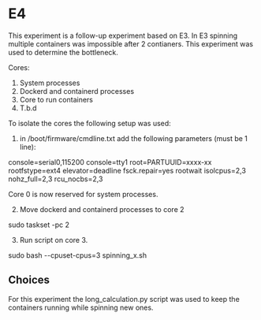 # E4

This experiment is a follow-up experiment based on E3. In E3 spinning multiple containers was impossible after 2 contianers. This experiment was used to determine the bottleneck.

Cores:
1. System processes
2. Dockerd and containerd processes
3. Core to run containers
4. T.b.d

To isolate the cores the following setup was used:

1. in /boot/firmware/cmdline.txt add the following parameters (must be 1 line):

console=serial0,115200 console=tty1 root=PARTUUID=xxxx-xx rootfstype=ext4 elevator=deadline fsck.repair=yes rootwait isolcpus=2,3 nohz_full=2,3 rcu_nocbs=2,3

Core 0 is now reserved for system processes.

2. Move dockerd and containerd processes to core 2

sudo taskset -pc 2 <PID>

3. Run script on core 3.

sudo bash --cpuset-cpus=3 spinning_x.sh


## Choices

For this experiment the long_calculation.py script was used to keep the containers running while spinning new ones. 



